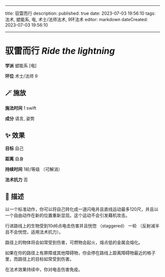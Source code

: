 
---
title: 驭雷而行
description: 
published: true
date: 2023-07-03 19:56:10
tags: 法术, 塑能系, 电, 术士/法师法术, 9环法术
editor: markdown
dateCreated: 2023-07-03 19:56:10

---

# **驭雷而行** *Ride the lightning*

**学派** 塑能系 \[电\] 

**环位** 术士/法师 9

## 🪄 施放

**施法时间** 1 swift

**成分** 语言, 姿势

## ✨ 效果 

**目标** 自己 

**距离** 自身  

**持续时间** 1轮/等级 （可解消） 

**法术抗力** 否

## 📖 描述

以一个标准动作，你可以将自己转化成一道闪电并且直线运动最多120尺，并且以一个自由动作在新的位置重新显现。这个运动不会引发藉机攻击。

行进路线上的生物受到10d6点电击伤害并且恍惚 （staggered） 一轮 （反射减半且不会恍惚，适用法术抗力）。

路径上的物体将会如常受到伤害，可燃物会起火，熔点低的金属会熔化。

如果在你的路径上有屏障或其他障碍物，你会停在路线上距离障碍物最近的格子里，而路径上的目标如常受到伤害。

在法术效果持续中，你对电击伤害免疫。
    